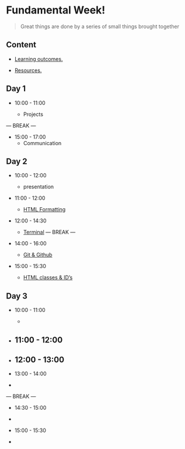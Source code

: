 
# Fundamental Week!

> Great things are done by a series of small things brought together

  

## Content

  

- [Learning outcomes.](./learning-outcomes.md)

- [Resources.](./resources.md)

  

  

## Day 1

  

- 10:00 - 11:00

  - Projects

— BREAK —

- 15:00 - 17:00
  - Communication 



## Day 2
 
- 10:00 - 12:00

  -  presentation 

- 11:00 - 12:00
  - [HTML Formatting](./HTMLFormat.md)

- 12:00 - 14:30
  - [Terminal](Terminal.md)
— BREAK —

- 14:00 - 16:00
  - [Git & Github](Git%26Github.md) 

- 15:00 - 15:30
  - [HTML classes & ID’s](./classes%26ids.md)   





## Day 3

- 10:00 - 11:00

  - 

- 11:00 - 12:00
  -  

- 12:00 - 13:00
  - 
 - 13:00 - 14:00
  - 

— BREAK —

 - 14:30 - 15:00
  - 

 - 15:00 - 15:30
  - 




  






